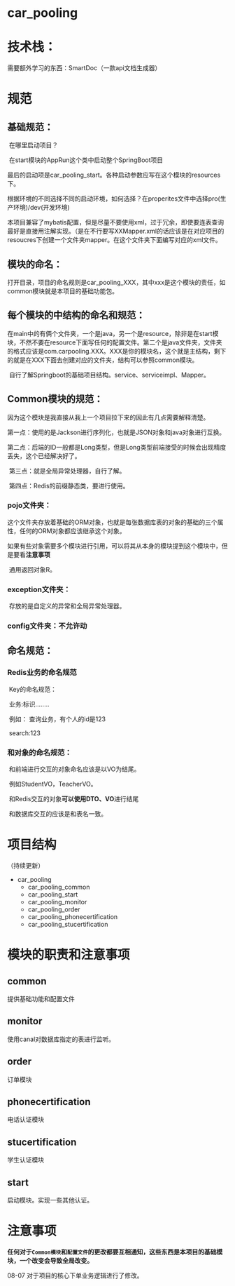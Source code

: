 # car_pooling

# 技术栈：

需要额外学习的东西：SmartDoc（一款api文档生成器）

# 规范

## 基础规范：

​	在哪里启动项目？

​	在start模块的AppRun这个类中启动整个SpringBoot项目



​	最后的启动项是car_pooling_start。各种启动参数应写在这个模块的resources下。



​	根据环境的不同选择不同的启动环境，如何选择？在properites文件中选择pro(生产环境)/dev(开发环境)



​	本项目兼容了mybatis配置，但是尽量不要使用xml，过于冗余，即使要连表查询最好是直接用注解实现。（是在不行要写XXMapper.xml的话应该是在对应项目的resoucres下创建一个文件夹mapper。在这个文件夹下面编写对应的xml文件。



## 模块的命名：

​	打开目录，项目的命名规则是car_pooling_XXX，其中xxx是这个模块的责任，如common模块就是本项目的基础功能包。



## 每个模块的中结构的命名和规范：

​	在main中的有俩个文件夹，一个是java，另一个是resource，除非是在start模块，不然不要在resource下面写任何的配置文件。第二个是java文件夹，文件夹的格式应该是com.carpooling.XXX。XXX是你的模块名，这个就是主结构，剩下的就是在XXX下面去创建对应的文件夹，结构可以参照common模块。

​	自行了解Springboot的基础项目结构。service、serviceimpl、Mapper。





##  Common模块的规范：

​	因为这个模块是我直接从我上一个项目拉下来的因此有几点需要解释清楚。

​	第一点：使用的是Jackson进行序列化，也就是JSON对象和java对象进行互换。

​	第二点：后端的ID一般都是Long类型，但是Long类型前端接受的时候会出现精度丢失，这个已经解决好了。

​	第三点：就是全局异常处理器，自行了解。

​	第四点：Redis的前缀静态类，要进行使用。

### pojo文件夹：

​	这个文件夹存放着基础的ORM对象，也就是每张数据库表的对象的基础的三个属性，任何的ORM对象都应该继承这个对象。

​	如果有些对象需要多个模块进行引用，可以将其从本身的模块提到这个模块中，但是要看**注意事项**

​	通用返回对象R。 

### exception文件夹：

​	存放的是自定义的异常和全局异常处理器。

### config文件夹：不允许动



## 命名规范：

### Redis业务的命名规范

​	Key的命名规范：

​		业务:标识........

​		例如： 查询业务，有个人的id是123

​		search:123

### 和对象的命名规范：

​	和前端进行交互的对象命名应该是以VO为结尾。

​			例如StudentVO，TeacherVO。

​	和Redis交互的对象**可以使用DTO、VO**进行结尾

​	和数据库交互的应该是和表名一致。

# 项目结构

（持续更新）

- car_pooling
  - car_pooling_common
  - car_pooling_start
  - car_pooling_monitor
  - car_pooling_order
  - car_pooling_phonecertification
  - car_pooling_stucertification

# 模块的职责和注意事项

## common

提供基础功能和配置文件

## monitor

使用canal对数据库指定的表进行监听。

## order

订单模块

## phonecertification

电话认证模块

## stucertification

学生认证模块

## start

启动模块。实现一些其他认证。

# 注意事项

**任何对于`Common模块`和`配置文件`的更改都要互相通知，这些东西是本项目的基础模块，一个改变会导致全局改变。**

08-07 对于项目的核心下单业务逻辑进行了修改。
